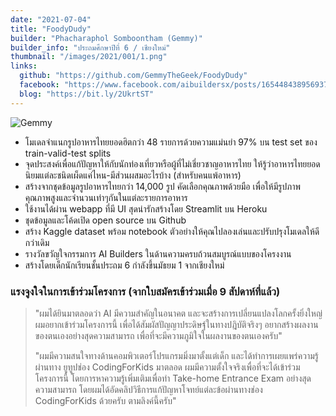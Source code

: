 ```yaml
---
date: "2021-07-04"
title: "FoodyDudy"
builder: "Phacharaphol Somboontham (Gemmy)"
builder_info: "ประถมศึกษาปีที่ 6 / เชียงใหม่"
thumbnail: "/images/2021/001/1.png"
links:
  github: "https://github.com/GemmyTheGeek/FoodyDudy"
  facebook: "https://www.facebook.com/aibuildersx/posts/165448438956937"
  blog: "https://bit.ly/2UkrtST"
---
```


![Gemmy](/images/2021/001/5.png)

- โมเดลจำแนกรูปอาหารไทยยอดฮิตกว่า 48 รายการด้วยความแม่นยำ 97% บน test set ของ train-valid-test splits
- จุดประสงค์เพื่อแก้ปัญหาให้กับนักท่องเที่ยวหรือผู้ที่ไม่เชี่ยวชาญอาหารไทย ให้รู้ว่าอาหารไทยยอดนิยมแต่ละชนิดเผ็ดแค่ไหน-มีส่วนผสมอะไรบ้าง (สำหรับคนแพ้อาหาร)
- สร้างจากชุดข้อมูลรูปอาหารไทยกว่า 14,000 รูป คัดเลือกคุณภาพด้วยมือ เพื่อให้มีรูปภาพคุณภาพสูงและจำนวนเท่าๆกันในแต่ละรายการอาหาร
- ใช้งานได้ผ่าน webapp ที่มี UI สุดน่ารักสร้างโดย Streamlit บน Heroku
- ชุดข้อมูลและโค้ดเปิด open source บน Github
- สร้าง Kaggle dataset พร้อม notebook ตัวอย่างให้คุณไปลองเล่นและปรับปรุงโมเดลให้ดีกว่าเดิม
- รางวัลขวัญใจกรรมการ AI Builders ในด้านความครบถ้วนสมบูรณ์แบบของโครงงาน
- สร้างโดยเด็กนักเรียนชั้นประถม 6 กำลังขึ้นมัธยม 1 จากเชียงใหม่

### แรงจูงใจในการเข้าร่วมโครงการ (จากใบสมัครเข้าร่วมเมื่อ 9 สัปดาห์ที่แล้ว)

> "ผมได้ยินมาตลอดว่า AI มีความสำคัญในอนาคต และจะสร้างการเปลี่ยนแปลงโลกครั้งยิ่งใหญ่ ผมอยากเข้าร่วมโครงการนี้ เพื่อได้สัมผัสปัญญาประดิษฐ์ในทางปฎิบัติจริงๆ อยากสร้างผลงานของตนเองอย่างสุดความสามารถ เพื่อที่จะมีความภูมิใจในผลงานของตนเองครับ"
>
> "ผมมีความสนใจทางด้านคอมพิวเตอร์โปรแกรมมิ่งมาตั้งแต่เด็ก และได้ทำการเผยแพร่ความรู้ผ่านทาง ยูทูปช่อง CodingForKids มาตลอด ผมมีความตั้งใจจริงเพื่อที่จะได้เข้าร่วมโครงการนี้ โดยการหาความรู้เพิ่มเติมเพื่อทำ Take-home Entrance Exam อย่างสุดความสามารถ โดยผมได้อัดคลิปวิธีการแก้ปัญหาโจทย์แต่ละข้อผ่านทางช่อง CodingForKids ด้วยครับ ตามลิงค์นี้ครับ"
